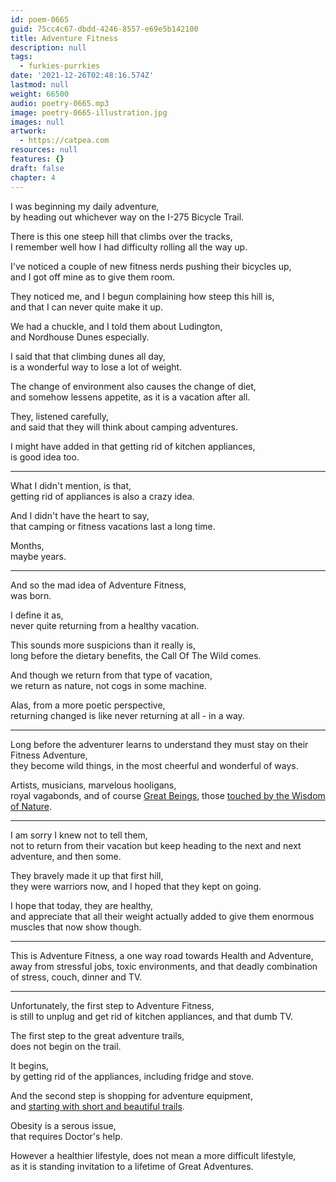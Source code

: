 ```yaml
---
id: poem-0665
guid: 75cc4c67-dbdd-4246-8557-e69e5b142100
title: Adventure Fitness
description: null
tags:
  - furkies-purrkies
date: '2021-12-26T02:48:16.574Z'
lastmod: null
weight: 66500
audio: poetry-0665.mp3
image: poetry-0665-illustration.jpg
images: null
artwork:
  - https://catpea.com
resources: null
features: {}
draft: false
chapter: 4
---
```


I was beginning my daily adventure,\
by heading out whichever way on the I-275 Bicycle Trail.

There is this one steep hill that climbs over the tracks,\
I remember well how I had difficulty rolling all the way up.

I've noticed a couple of new fitness nerds pushing their bicycles up,\
and I got off mine as to give them room.

They noticed me, and I begun complaining how steep this hill is,\
and that I can never quite make it up.

We had a chuckle, and I told them about Ludington,\
and Nordhouse Dunes especially.

I said that that climbing dunes all day,\
is a wonderful way to lose a lot of weight.

The change of environment also causes the change of diet,\
and somehow lessens appetite, as it is a vacation after all.

They, listened carefully,\
and said that they will think about camping adventures.

I might have added in that getting rid of kitchen appliances,\
is good idea too.

---

What I didn't mention, is that,\
getting rid of appliances is also a crazy idea.

And I didn't have the heart to say,\
that camping or fitness vacations last a long time.

Months,\
maybe years.

---

And so the mad idea of Adventure Fitness,\
was born.

I define it as,\
never quite returning from a healthy vacation.

This sounds more suspicions than it really is,\
long before the dietary benefits, the Call Of The Wild comes.

And though we return from that type of vacation,\
we return as nature, not cogs in some machine.

Alas, from a more poetic perspective,\
returning changed is like never returning at all - in a way.

---

Long before the adventurer learns to understand they must stay on their Fitness Adventure,\
they become wild things, in the most cheerful and wonderful of ways.

Artists, musicians, marvelous hooligans,\
royal vagabonds, and of course [Great Beings](https://www.youtube.com/watch?v=vmmH-2rWHH0), those [touched by the Wisdom of Nature](https://www.youtube.com/watch?v=hPSvdKTEZug).

---

I am sorry I knew not to tell them,\
not to return from their vacation but keep heading to the next and next adventure, and then some.

They bravely made it up that first hill,\
they were warriors now, and I hoped that they kept on going.

I hope that today, they are healthy,\
and appreciate that all their weight actually added to give them enormous muscles that now show though.

---

This is Adventure Fitness, a one way road towards Health and Adventure,\
away from stressful jobs, toxic environments, and that deadly combination of stress, couch, dinner and TV.

---

Unfortunately, the first step to Adventure Fitness,\
is still to unplug and get rid of kitchen appliances, and that dumb TV.

The first step to the great adventure trails,\
does not begin on the trail.

It begins,\
by getting rid of the appliances, including fridge and stove.

And the second step is shopping for adventure equipment,\
and [starting with short and beautiful trails](https://www.youtube.com/watch?v=Ytk9jAkTuA4).

Obesity is a serous issue,\
that requires Doctor's help.

However a healthier lifestyle, does not mean a more difficult lifestyle,\
as it is standing invitation to a lifetime of Great Adventures.

